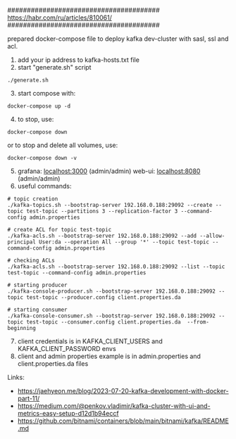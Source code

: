 #######################################
https://habr.com/ru/articles/810061/
#######################################

prepared docker-compose file to deploy kafka dev-cluster with sasl, ssl and acl.

1. add your ip address to kafka-hosts.txt file
2. start "generate.sh" script 
```
./generate.sh
```
3. start compose with:
```
docker-compose up -d
```
4. to stop, use:
```
docker-compose down
```
or to stop and delete all volumes, use:
```
docker-compose down -v
```
5. grafana: [localhost:3000](localhost:3000) (admin/admin)
web-ui: [localhost:8080](localhost:8080) (admin/admin)
6. useful commands:
```
# topic creation
./kafka-topics.sh --bootstrap-server 192.168.0.188:29092 --create --topic test-topic --partitions 3 --replication-factor 3 --command-config admin.properties

# create ACL for topic test-topic
./kafka-acls.sh --bootstrap-server 192.168.0.188:29092 --add --allow-principal User:da --operation All --group '*' --topic test-topic --command-config admin.properties

# checking ACLs
./kafka-acls.sh --bootstrap-server 192.168.0.188:29092 --list --topic test-topic --command-config admin.properties

# starting producer
./kafka-console-producer.sh --bootstrap-server 192.168.0.188:29092 --topic test-topic --producer.config client.properties.da

# starting consumer
./kafka-console-consumer.sh --bootstrap-server 192.168.0.188:29092 --topic test-topic --consumer.config client.properties.da  --from-beginning
```
7. client credentials is in KAFKA_CLIENT_USERS and KAFKA_CLIENT_PASSWORD envs
8. client and admin properties example is in admin.properties and client.properties.da files

Links:
- https://jaehyeon.me/blog/2023-07-20-kafka-development-with-docker-part-11/
- https://medium.com/@penkov.vladimir/kafka-cluster-with-ui-and-metrics-easy-setup-d12d1b94eccf
- https://github.com/bitnami/containers/blob/main/bitnami/kafka/README.md